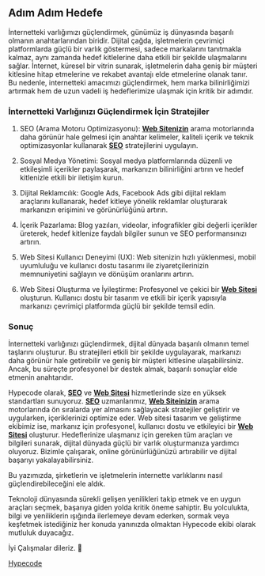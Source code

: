 ## Adım Adım Hedefe

İnternetteki varlığımızı güçlendirmek, günümüz iş dünyasında başarılı olmanın anahtarlarından biridir. Dijital çağda, işletmelerin çevrimiçi platformlarda güçlü bir varlık göstermesi, sadece markalarını tanıtmakla kalmaz, aynı zamanda hedef kitlelerine daha etkili bir şekilde ulaşmalarını sağlar. İnternet, küresel bir vitrin sunarak, işletmelerin daha geniş bir müşteri kitlesine hitap etmelerine ve rekabet avantajı elde etmelerine olanak tanır. Bu nedenle, internetteki amacımızı güçlendirmek, hem marka bilinirliğimizi artırmak hem de uzun vadeli iş hedeflerimize ulaşmak için kritik bir adımdır.

### İnternetteki Varlığınızı Güçlendirmek İçin Stratejiler

1. SEO (Arama Motoru Optimizasyonu): <a target="_blank" href="https://hypecode.tech/solutions/corporate-website/"><strong>Web Sitenizin</strong></a> arama motorlarında daha görünür hale gelmesi için anahtar kelimeler, kaliteli içerik ve teknik optimizasyonlar kullanarak <a target="_blank" href="https://hypecode.tech/services/seo-optimization/"><strong>SEO</strong></a> stratejilerini uygulayın.

2. Sosyal Medya Yönetimi: Sosyal medya platformlarında düzenli ve etkileşimli içerikler paylaşarak, markanızın bilinirliğini artırın ve hedef kitlenizle etkili bir iletişim kurun.

3. Dijital Reklamcılık: Google Ads, Facebook Ads gibi dijital reklam araçlarını kullanarak, hedef kitleye yönelik reklamlar oluşturarak markanızın erişimini ve görünürlüğünü artırın.

4. İçerik Pazarlama: Blog yazıları, videolar, infografikler gibi değerli içerikler üreterek, hedef kitlenize faydalı bilgiler sunun ve SEO performansınızı artırın.

5. Web Sitesi Kullanıcı Deneyimi (UX): Web sitenizin hızlı yüklenmesi, mobil uyumluluğu ve kullanıcı dostu tasarımı ile ziyaretçilerinizin memnuniyetini sağlayın ve dönüşüm oranlarını artırın.

6. Web Sitesi Oluşturma ve İyileştirme: Profesyonel ve çekici bir <a target="_blank" href="https://hypecode.tech/solutions/corporate-website/"><strong>Web Sitesi</strong></a> oluşturun. Kullanıcı dostu bir tasarım ve etkili bir içerik yapısıyla markanızı çevrimiçi platformda güçlü bir şekilde temsil edin.

### Sonuç

İnternetteki varlığınızı güçlendirmek, dijital dünyada başarılı olmanın temel taşlarını oluşturur. Bu stratejileri etkili bir şekilde uygulayarak, markanızı daha görünür hale getirebilir ve geniş bir müşteri kitlesine ulaşabilirsiniz. Ancak, bu süreçte profesyonel bir destek almak, başarılı sonuçlar elde etmenin anahtarıdır.

Hypecode olarak, <a target="_blank" href="https://hypecode.tech/services/seo-optimization/"><strong>SEO</strong></a> ve <a target="_blank" href="https://hypecode.tech/solutions/corporate-website/"><strong>Web Sitesi</strong></a> hizmetlerinde size en yüksek standartları sunuyoruz. <a target="_blank" href="https://hypecode.tech/services/seo-optimization/"><strong>SEO</strong></a> uzmanlarımız, <a target="_blank" href="https://hypecode.tech/solutions/corporate-website/"><strong>Web Siteinizin</strong></a> arama motorlarında ön sıralarda yer almasını sağlayacak stratejiler geliştirir ve uygularken, içeriklerinizi optimize eder. Web sitesi tasarım ve geliştirme ekibimiz ise, markanız için profesyonel, kullanıcı dostu ve etkileyici bir <a target="_blank" href="https://hypecode.tech/solutions/corporate-website/"><strong>Web Sitesi</strong></a> oluşturur. Hedeflerinize ulaşmanız için gereken tüm araçları ve bilgileri sunarak, dijital dünyada güçlü bir varlık oluşturmanıza yardımcı oluyoruz. Bizimle çalışarak, online görünürlüğünüzü artırabilir ve dijital başarıyı yakalayabilirsiniz.

Bu yazımızda, şirketlerin ve işletmelerin internette varlıklarını nasıl güçlendirebileceğini ele aldık.

Teknoloji dünyasında sürekli gelişen yenilikleri takip etmek ve en uygun araçları seçmek, başarıya giden yolda kritik öneme sahiptir. Bu yolculukta, bilgi ve yeniliklerin ışığında ilerlemeye devam ederken, sormak veya keşfetmek istediğiniz her konuda yanınızda olmaktan Hypecode ekibi olarak mutluluk duyacağız.

İyi Çalışmalar dileriz. 🌟

[Hypecode](https://hypecode.tech)
